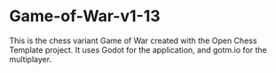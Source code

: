 # Game-of-War-v1-13
This is the chess variant Game of War created with the Open Chess Template project. It uses Godot for the application, and gotm.io for the multiplayer. 
